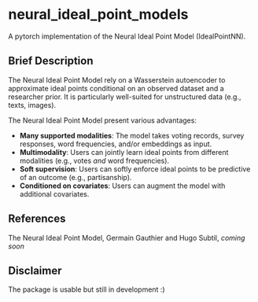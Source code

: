 # neural_ideal_point_models

A pytorch implementation of the Neural Ideal Point Model (IdealPointNN).

## Brief Description

The Neural Ideal Point Model rely on a Wasserstein autoencoder to approximate ideal points conditional on an observed dataset and a researcher prior. It is particularly well-suited for unstructured data (e.g., texts, images).

The Neural Ideal Point Model present various advantages:
- **Many supported modalities**: The model takes voting records, survey responses, word frequencies, and/or embeddings as input.
- **Multimodality**: Users can jointly learn ideal points from different modalities (e.g., votes *and* word frequencies).
- **Soft supervision**: Users can softly enforce ideal points to be predictive of an outcome (e.g., partisanship).
- **Conditioned on covariates**: Users can augment the model with additional covariates. 

## References

The Neural Ideal Point Model, Germain Gauthier and Hugo Subtil, *coming soon*

## Disclaimer

The package is usable but still in development :)